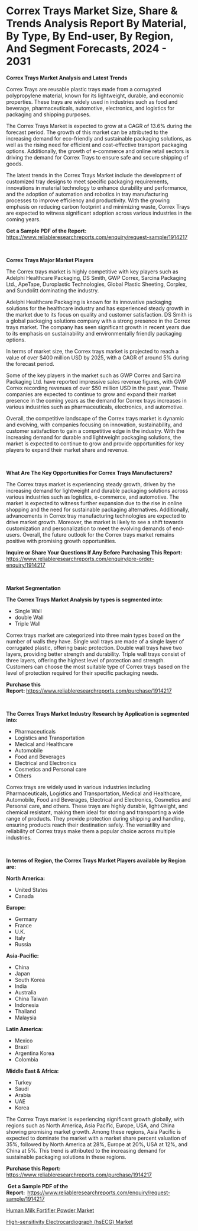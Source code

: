 <p><h1>Correx Trays Market Size, Share & Trends Analysis Report By Material, By Type, By End-user, By Region, And Segment Forecasts, 2024 - 2031</h1></p><p><strong>Correx Trays Market Analysis and Latest Trends</strong></p>
<p><p>Correx Trays are reusable plastic trays made from a corrugated polypropylene material, known for its lightweight, durable, and economic properties. These trays are widely used in industries such as food and beverage, pharmaceuticals, automotive, electronics, and logistics for packaging and shipping purposes.</p><p>The Correx Trays Market is expected to grow at a CAGR of 13.6% during the forecast period. The growth of this market can be attributed to the increasing demand for eco-friendly and sustainable packaging solutions, as well as the rising need for efficient and cost-effective transport packaging options. Additionally, the growth of e-commerce and online retail sectors is driving the demand for Correx Trays to ensure safe and secure shipping of goods.</p><p>The latest trends in the Correx Trays Market include the development of customized tray designs to meet specific packaging requirements, innovations in material technology to enhance durability and performance, and the adoption of automation and robotics in tray manufacturing processes to improve efficiency and productivity. With the growing emphasis on reducing carbon footprint and minimizing waste, Correx Trays are expected to witness significant adoption across various industries in the coming years.</p></p>
<p><strong>Get a Sample PDF of the Report:&nbsp;</strong> <a href="https://www.reliableresearchreports.com/enquiry/request-sample/1914217">https://www.reliableresearchreports.com/enquiry/request-sample/1914217</a></p>
<p>&nbsp;</p>
<p><strong>Correx Trays Major Market Players</strong></p>
<p><p>The Correx trays market is highly competitive with key players such as Adelphi Healthcare Packaging, DS Smith, GWP Correx, Sarcina Packaging Ltd., ApeTape, Duroplastic Technologies, Global Plastic Sheeting, Corplex, and Sundolitt dominating the industry. </p><p>Adelphi Healthcare Packaging is known for its innovative packaging solutions for the healthcare industry and has experienced steady growth in the market due to its focus on quality and customer satisfaction. DS Smith is a global packaging solutions company with a strong presence in the Correx trays market. The company has seen significant growth in recent years due to its emphasis on sustainability and environmentally friendly packaging options. </p><p>In terms of market size, the Correx trays market is projected to reach a value of over $400 million USD by 2025, with a CAGR of around 5% during the forecast period. </p><p>Some of the key players in the market such as GWP Correx and Sarcina Packaging Ltd. have reported impressive sales revenue figures, with GWP Correx recording revenues of over $50 million USD in the past year. These companies are expected to continue to grow and expand their market presence in the coming years as the demand for Correx trays increases in various industries such as pharmaceuticals, electronics, and automotive. </p><p>Overall, the competitive landscape of the Correx trays market is dynamic and evolving, with companies focusing on innovation, sustainability, and customer satisfaction to gain a competitive edge in the industry. With the increasing demand for durable and lightweight packaging solutions, the market is expected to continue to grow and provide opportunities for key players to expand their market share and revenue.</p></p>
<p>&nbsp;</p>
<p><strong>What Are The Key Opportunities For Correx Trays Manufacturers?</strong></p>
<p><p>The Correx trays market is experiencing steady growth, driven by the increasing demand for lightweight and durable packaging solutions across various industries such as logistics, e-commerce, and automotive. The market is expected to witness further expansion due to the rise in online shopping and the need for sustainable packaging alternatives. Additionally, advancements in Correx tray manufacturing technologies are expected to drive market growth. Moreover, the market is likely to see a shift towards customization and personalization to meet the evolving demands of end-users. Overall, the future outlook for the Correx trays market remains positive with promising growth opportunities.</p></p>
<p><strong>Inquire or Share Your Questions If Any Before Purchasing This Report:</strong> <a href="https://www.reliableresearchreports.com/enquiry/pre-order-enquiry/1914217">https://www.reliableresearchreports.com/enquiry/pre-order-enquiry/1914217</a></p>
<p>&nbsp;</p>
<p><strong>Market Segmentation</strong></p>
<p><strong>The Correx Trays Market Analysis by types is segmented into:</strong></p>
<p><ul><li>Single Wall</li><li>double Wall</li><li>Triple Wall</li></ul></p>
<p><p>Correx trays market are categorized into three main types based on the number of walls they have. Single wall trays are made of a single layer of corrugated plastic, offering basic protection. Double wall trays have two layers, providing better strength and durability. Triple wall trays consist of three layers, offering the highest level of protection and strength. Customers can choose the most suitable type of Correx trays based on the level of protection required for their specific packaging needs.</p></p>
<p><strong>Purchase this Report:&nbsp;</strong><a href="https://www.reliableresearchreports.com/purchase/1914217">https://www.reliableresearchreports.com/purchase/1914217</a></p>
<p>&nbsp;</p>
<p><strong>The Correx Trays Market Industry Research by Application is segmented into:</strong></p>
<p><ul><li>Pharmaceuticals</li><li>Logistics and Transportation</li><li>Medical and Healthcare</li><li>Automobile</li><li>Food and Beverages</li><li>Electrical and Electronics</li><li>Cosmetics and Personal care</li><li>Others</li></ul></p>
<p><p>Correx trays are widely used in various industries including Pharmaceuticals, Logistics and Transportation, Medical and Healthcare, Automobile, Food and Beverages, Electrical and Electronics, Cosmetics and Personal care, and others. These trays are highly durable, lightweight, and chemical resistant, making them ideal for storing and transporting a wide range of products. They provide protection during shipping and handling, ensuring products reach their destination safely. The versatility and reliability of Correx trays make them a popular choice across multiple industries.</p></p>
<p>&nbsp;</p>
<p><strong>In terms of Region, the Correx Trays Market Players available by Region are:</strong></p>
<p>
    <p> <strong> North America: </strong>
        <ul>
            <li>United States</li>
            <li>Canada</li>
        </ul>
        </p> 
    <p> <strong> Europe: </strong>
        <ul>
            <li>Germany</li>
            <li>France</li>
            <li>U.K.</li>
            <li>Italy</li>
            <li>Russia</li>
        </ul>
        </p> 
    <p> <strong> Asia-Pacific: </strong>
        <ul>
            <li>China</li>
            <li>Japan</li>
            <li>South Korea</li>
            <li>India</li>
            <li>Australia</li>
            <li>China Taiwan</li>
            <li>Indonesia</li>
            <li>Thailand</li>
            <li>Malaysia</li>
        </ul>
        </p> 
    <p> <strong> Latin America: </strong>
        <ul>
            <li>Mexico</li>
            <li>Brazil</li>
            <li>Argentina Korea</li>
            <li>Colombia</li>
        </ul>
        </p> 
    <p> <strong> Middle East & Africa: </strong>
        <ul>
            <li>Turkey</li>
            <li>Saudi</li>
            <li>Arabia</li>
            <li>UAE</li>
            <li>Korea</li>
        </ul>
    </p>
    </p>
<p><p>The Correx Trays market is experiencing significant growth globally, with regions such as North America, Asia Pacific, Europe, USA, and China showing promising market growth. Among these regions, Asia Pacific is expected to dominate the market with a market share percent valuation of 35%, followed by North America at 28%, Europe at 20%, USA at 12%, and China at 5%. This trend is attributed to the increasing demand for sustainable packaging solutions in these regions.</p></p>
<p><strong>Purchase this Report: </strong><a href="https://www.reliableresearchreports.com/purchase/1914217">https://www.reliableresearchreports.com/purchase/1914217</a></p>
<p>&nbsp;<strong>Get a Sample PDF of the Report:&nbsp;&nbsp;</strong><a href="https://www.reliableresearchreports.com/enquiry/request-sample/1914217">https://www.reliableresearchreports.com/enquiry/request-sample/1914217</a></p>
<p><strong></strong></p>
<p><p><a href="https://view.publitas.com/reportprime-1/human-milk-fortifier-powder-market-size-and-examines-its-market-scope-with-a-primary-focus-on-growth-opportunities-and-forecasted-trends-spanning-from-2024-to-2031/">Human Milk Fortifier Powder Market</a></p><p><a href="https://full-wildebeest-80b.notion.site/High-sensitivity-Electrocardiograph-hsECG-Market-Research-Report-The-Key-To-Successful-Business-S-ed365f9a77dc40d8b05e9895b70c8c71">High-sensitivity Electrocardiograph (hsECG) Market</a></p></p>